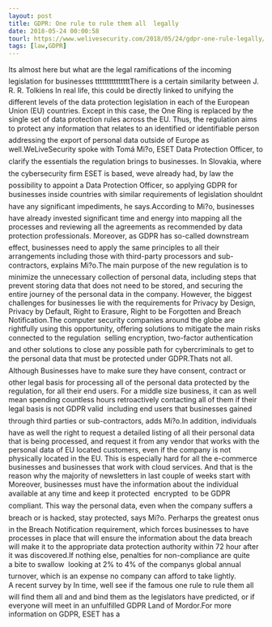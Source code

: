 ```yaml
---
layout: post
title: GDPR: One rule to rule them all  legally
date: 2018-05-24 00:00:58
tourl: https://www.welivesecurity.com/2018/05/24/gdpr-one-rule-legally/
tags: [law,GDPR]
---
```

Its almost here but what are the legal ramifications of the incoming legislation for businesses tttttttttttttttThere is a certain similarity between J. R. R. Tolkiens In real life, this could be directly linked to unifying the different levels of the data protection legislation in each of the European Union (EU) countries. Except in this case, the One Ring is replaced by the single set of data protection rules across the EU. Thus, the regulation aims to protect any information that relates to an identified or identifiable person  addressing the export of personal data outside of Europe as well.WeLiveSecurity spoke with Tomá Mi?o, ESET Data Protection Officer, to clarify the essentials the regulation brings to businesses. In Slovakia, where the cybersecurity firm ESET is based, weve already had, by law the possibility to appoint a Data Protection Officer, so applying GDPR for businesses inside countries with similar requirements of legislation shouldnt have any significant impediments, he says.According to Mi?o, businesses have already invested significant time and energy into mapping all the processes and reviewing all the agreements as recommended by data protection professionals. Moreover, as GDPR has so-called downstream effect, businesses need to apply the same principles to all their arrangements including those with third-party processors and sub-contractors, explains Mi?o.The main purpose of the new regulation is to minimize the unnecessary collection of personal data, including steps that prevent storing data that does not need to be stored, and securing the entire journey of the personal data in the company. However, the biggest challenges for businesses lie with the requirements for Privacy by Design, Privacy by Default, Right to Erasure, Right to be Forgotten and Breach Notification.The computer security companies around the globe are rightfully using this opportunity, offering solutions to mitigate the main risks connected to the regulation  selling encryption, two-factor authentication and other solutions to close any possible path for cybercriminals to get to the personal data that must be protected under GDPR.Thats not all. Although Businesses have to make sure they have consent, contract or other legal basis for processing all of the personal data protected by the regulation, for all their end users. For a middle size business, it can as well mean spending countless hours retroactively contacting all of them if their legal basis is not GDPR valid  including end users that businesses gained through third parties or sub-contractors, adds Mi?o.In addition, individuals have as well the right to request a detailed listing of all their personal data that is being processed, and request it from any vendor that works with the personal data of EU located customers, even if the company is not physically located in the EU. This is especially hard for all the e-commerce businesses and businesses that work with cloud services. And that is the reason why the majority of newsletters in last couple of weeks start with Moreover, businesses must have the information about the individual available at any time and keep it protected  encrypted  to be GDPR compliant. This way the personal data, even when the company suffers a breach or is hacked, stay protected, says Mi?o. Perharps the greatest onus in the Breach Notification requirement, which forces businesses to have processes in place that will ensure the information about the data breach will make it to the appropriate data protection authority within 72 hour after it was discovered.If nothing else, penalties for non-compliance are quite a bite to swallow  looking at 2% to 4% of the companys global annual turnover, which is an expense no company can afford to take lightly. A recent survey by In time, well see if the famous one rule to rule them all will find them all and and bind them as the legislators have predicted, or if everyone will meet in an unfulfilled GDPR Land of Mordor.For more information on GDPR, ESET has a 